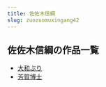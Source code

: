 ```yaml
---
title: 佐佐木信綱
slug: zuozuomuxingang42
---
```


## 佐佐木信綱の作品一覧

- [大和ぶり](daheburi-76f)
- [芳賀博士](fangheboshi-974)
